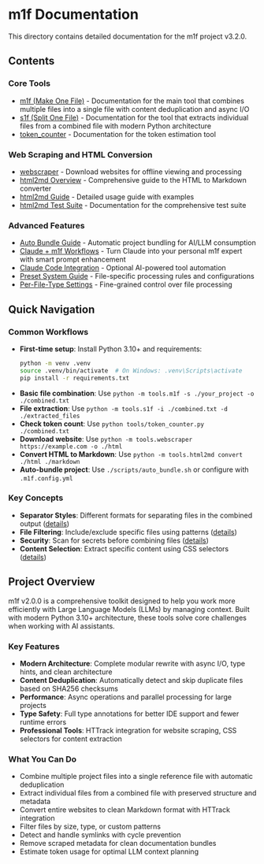 # m1f Documentation

This directory contains detailed documentation for the m1f project v3.2.0.

## Contents

### Core Tools

- [m1f (Make One File)](01_m1f/00_m1f.md) - Documentation for the main tool that
  combines multiple files into a single file with content deduplication and
  async I/O
- [s1f (Split One File)](02_s1f/20_s1f.md) - Documentation for the tool that
  extracts individual files from a combined file with modern Python architecture
- [token_counter](99_misc/98_token_counter.md) - Documentation for the token
  estimation tool

### Web Scraping and HTML Conversion

- [webscraper](04_scrape/40_webscraper.md) - Download websites for offline
  viewing and processing
- [html2md Overview](03_html2md/30_html2md.md) - Comprehensive guide to the HTML
  to Markdown converter
- [html2md Guide](03_html2md/31_html2md_guide.md) - Detailed usage guide with
  examples
- [html2md Test Suite](03_html2md/33_html2md_test_suite.md) - Documentation for
  the comprehensive test suite

### Advanced Features

- [Auto Bundle Guide](01_m1f/06_auto_bundle_guide.md) - Automatic project
  bundling for AI/LLM consumption
- [Claude + m1f Workflows](01_m1f/08_claude_workflows.md) - Turn Claude into your
  personal m1f expert with smart prompt enhancement
- [Claude Code Integration](01_m1f/05_claude_code_integration.md) - Optional
  AI-powered tool automation
- [Preset System Guide](01_m1f/02_m1f_presets.md) - File-specific processing
  rules and configurations
- [Per-File-Type Settings](01_m1f/03_m1f_preset_per_file_settings.md) -
  Fine-grained control over file processing

## Quick Navigation

### Common Workflows

- **First-time setup**: Install Python 3.10+ and requirements:
  ```bash
  python -m venv .venv
  source .venv/bin/activate  # On Windows: .venv\Scripts\activate
  pip install -r requirements.txt
  ```
- **Basic file combination**: Use
  `python -m tools.m1f -s ./your_project -o ./combined.txt`
- **File extraction**: Use
  `python -m tools.s1f -i ./combined.txt -d ./extracted_files`
- **Check token count**: Use `python tools/token_counter.py ./combined.txt`
- **Download website**: Use
  `python -m tools.webscraper https://example.com -o ./html`
- **Convert HTML to Markdown**: Use
  `python -m tools.html2md convert ./html ./markdown`
- **Auto-bundle project**: Use `./scripts/auto_bundle.sh` or configure with
  `.m1f.config.yml`

### Key Concepts

- **Separator Styles**: Different formats for separating files in the combined
  output ([details](01_m1f/00_m1f.md#separator-styles))
- **File Filtering**: Include/exclude specific files using patterns
  ([details](01_m1f/00_m1f.md#command-line-options))
- **Security**: Scan for secrets before combining files
  ([details](01_m1f/00_m1f.md#security-check))
- **Content Selection**: Extract specific content using CSS selectors
  ([details](03_html2md/30_html2md.md#content-selection))

## Project Overview

m1f v2.0.0 is a comprehensive toolkit designed to help you work more efficiently
with Large Language Models (LLMs) by managing context. Built with modern Python
3.10+ architecture, these tools solve core challenges when working with AI
assistants.

### Key Features

- **Modern Architecture**: Complete modular rewrite with async I/O, type hints,
  and clean architecture
- **Content Deduplication**: Automatically detect and skip duplicate files based
  on SHA256 checksums
- **Performance**: Async operations and parallel processing for large projects
- **Type Safety**: Full type annotations for better IDE support and fewer
  runtime errors
- **Professional Tools**: HTTrack integration for website scraping, CSS
  selectors for content extraction

### What You Can Do

- Combine multiple project files into a single reference file with automatic
  deduplication
- Extract individual files from a combined file with preserved structure and
  metadata
- Convert entire websites to clean Markdown format with HTTrack integration
- Filter files by size, type, or custom patterns
- Detect and handle symlinks with cycle prevention
- Remove scraped metadata for clean documentation bundles
- Estimate token usage for optimal LLM context planning
